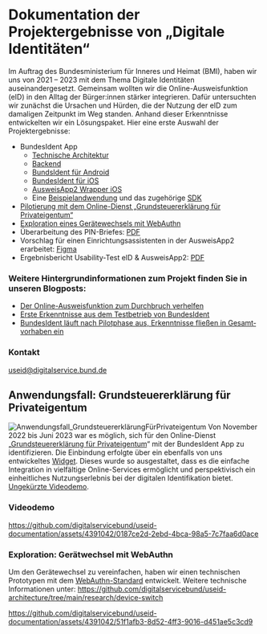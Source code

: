 # Dokumentation der Projektergebnisse von „Digitale Identitäten“
Im Auftrag des Bundesministerium für Inneres und Heimat (BMI), haben wir uns von 2021 – 2023 mit dem Thema Digitale Identitäten auseinandergesetzt. Gemeinsam wollten wir die Online-Ausweisfunktion (eID) in den Alltag der Bürger:innen stärker integrieren. Dafür untersuchten wir zunächst die Ursachen und Hürden, die der Nutzung der eID zum damaligen Zeitpunkt im Weg standen. Anhand dieser Erkenntnisse entwickelten wir ein Lösungspaket. Hier eine erste Auswahl der Projektergebnisse:
- BundesIdent App
	- [Technische Architektur](https://github.com/digitalservicebund/useid-architecture)
	- [Backend](https://github.com/digitalservicebund/useid-backend-service)
	- [BundsIdent für Android](https://github.com/digitalservicebund/useid-app-android)
   	- [BundesIdent für iOS](https://github.com/digitalservicebund/useid-app-ios)
   	- [AusweisApp2 Wrapper iOS](https://github.com/digitalservicebund/AusweisApp2Wrapper-iOS-SPM)
   	- Eine [Beispielandwendung](https://github.com/digitalservicebund/useid-eservice-example) und das zugehörige [SDK](https://github.com/digitalservicebund/useid-eservice-sdk)
- [Pilotierung mit dem Online-Dienst „Grundsteuererklärung für Privateigentum“](#anwendungsfall-grundsteuererkl%C3%A4rung-f%C3%BCr-privateigentum)
- [Exploration eines Gerätewechsels mit WebAuthn](#exploration-ger%C3%A4twechsel-mit-webauthn)
- Überarbeitung des PIN-Briefes: [PDF](https://github.com/digitalservicebund/useid-documentation/files/12176778/PIN-Brief_Personalausweis_2023_Live.pdf)
- Vorschlag für einen Einrichtungsassistenten in der AusweisApp2 erarbeitet: [Figma](https://www.figma.com/file/f6DoOUO7ggCYosH8jYhqD4/Onboarding-proposal-for-the-AusweisApp2?type=design&node-id=1608%3A949&mode=design&t=YCgYMWYrJfTqF8sB-1)
- Ergebnisbericht Usability-Test eID & AusweisApp2: [PDF](https://github.com/digitalservicebund/useid-documentation/files/12176788/Ergebnisbericht.Usability-Test.eID.AusweisApp2.pdf)

### Weitere Hintergrundinformationen zum Projekt finden Sie in unseren Blogposts:
- [Der Online-Ausweisfunktion zum Durchbruch verhelfen](https://digitalservice.bund.de/blog/projekt-digitale-identitaeten)
- [Erste Erkenntnisse aus dem Testbetrieb von BundesIdent](https://digitalservice.bund.de/blog/testbetrieb-von-bundesident)
- [BundesIdent läuft nach Pilotphase aus, Er­kennt­nisse fließen in Gesamt­vor­haben ein](https://digitalservice.bund.de/blog/digitale-identitaeten-bundesident-laeuft-nach-pilotphase-aus-erkenntnisse-fliessen-in-gesamtvorhaben-ein)

### Kontakt
useid@digitalservice.bund.de
## Anwendungsfall: Grundsteuererklärung für Privateigentum
![Anwendungsfall_GrundsteuererklärungFürPrivateigentum](https://github.com/digitalservicebund/useid-documentation/assets/4391042/48e06ff4-8506-4955-9605-ac43a712ea9c)
Von November 2022 bis Juni 2023 war es möglich, sich für den Online-Dienst „[Grundsteuererklärung für Privateigentum](https://www.grundsteuererklaerung-fuer-privateigentum.de/)“ mit der BundesIdent App zu identifizieren. Die Einbindung erfolgte über ein ebenfalls von uns entwickeltes [Widget](https://digitalservice.bund.de/glossar#widget). Dieses wurde so ausgestaltet, dass es die einfache Integration in vielfältige Online-Services ermöglicht und perspektivisch ein einheitliches Nutzungserlebnis bei der digitalen Identifikation bietet. [Ungekürzte Videodemo](https://github-production-user-asset-6210df.s3.amazonaws.com/4391042/256348153-26fb3a4e-c47b-47f0-808c-e0875b35493c.mp4).

### Videodemo
https://github.com/digitalservicebund/useid-documentation/assets/4391042/0187ce2d-2ebd-4bca-98a5-7c7faa6d0ace

### Exploration: Gerätwechsel mit WebAuthn
Um den Gerätewechsel zu vereinfachen, haben wir einen technischen Prototypen mit dem [WebAuthn-Standard](https://www.w3.org/TR/webauthn-3/) entwickelt.
Weitere technische Informationen unter: https://github.com/digitalservicebund/useid-architecture/tree/main/research/device-switch

https://github.com/digitalservicebund/useid-documentation/assets/4391042/51f1afb3-8d52-4ff3-9016-d451ae5c3cd9
